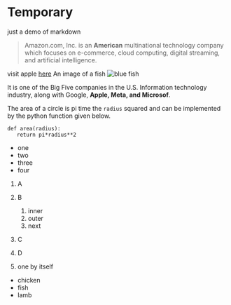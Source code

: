 # Temporary
just a demo of markdown

>Amazon.com, Inc. is an **American** multinational technology company which focuses on e-commerce, 
>cloud computing, digital streaming, and artificial intelligence. 

visit apple [here](https://www.apple.com)
An image of a fish ![blue fish](fish.jpg)

It is one of the Big Five companies in the U.S.
Information technology industry, along with Google, __Apple, Meta, and Microsof__.

The area of a circle is pi time the `radius` squared and can be implemented by the python function given below.
```
def area(radius):
   return pi*radius**2
```

* one
* two
* three
* four

1. A
3. B
   1. inner
   2. outer
   3. next
2. C
6. D


1. one by itself
  * chicken
  * fish
  * lamb 
